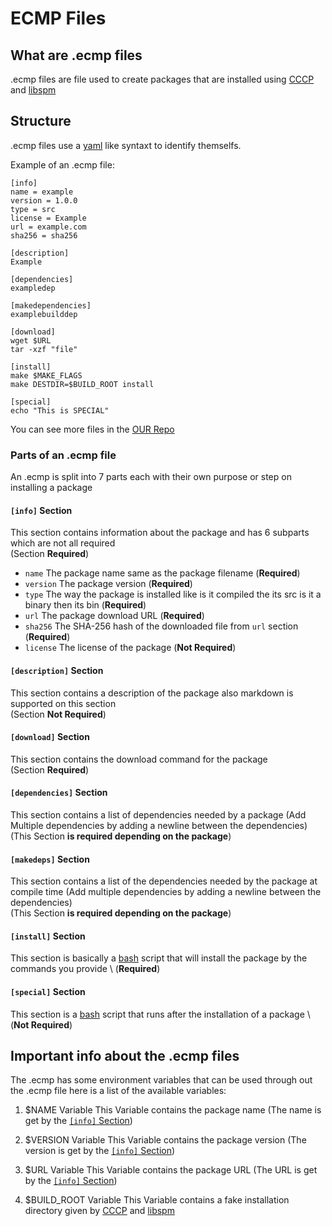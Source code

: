 # ECMP Files

## What are .ecmp files

.ecmp files are file used to create packages that are installed using [CCCP](http://github.com/Soviet-Linux/CCCP) and [libspm](https://github.com/Soviet-Linux/libspm)

## Structure

.ecmp files use a [yaml](https://en.wikipedia.org/wiki/YAML) like syntaxt to identify themselfs.

Example of an .ecmp file:

```
[info] 
name = example
version = 1.0.0
type = src 
license = Example
url = example.com 
sha256 = sha256 

[description] 
Example

[dependencies]
exampledep

[makedependencies]
examplebuilddep

[download]
wget $URL
tar -xzf "file" 

[install] 
make $MAKE_FLAGS
make DESTDIR=$BUILD_ROOT install

[special]
echo "This is SPECIAL"
```

You can see more files in the [OUR Repo](https://github.com/Soviet-Linux/OUR)

### Parts of an .ecmp file

An .ecmp is split into 7 parts each with their own purpose or step on installing a package

#### `[info]` Section

This section contains information about the package and has 6 subparts which are not all required  \
(Section **Required**)

- `name` The package name same as the package filename (**Required**)
- `version` The package version (**Required**)
- `type` The way the package is installed like is it compiled the its src is it a binary then its bin (**Required**)
- `url` The package download URL (**Required**)
- `sha256` The SHA-256 hash of the downloaded file from `url` section (**Required**)
- `license` The license of the package (**Not Required**)

#### `[description]` Section

This section contains a description of the package also markdown is supported on this section  \
(Section **Not Required**)

#### `[download]` Section

This section contains the download command for the package  \
(Section **Required**)

#### `[dependencies]` Section

This section contains a list of dependencies needed by a package (Add Multiple dependencies by adding a newline between the dependencies)  \
(This Section **is required depending on the package**)

#### `[makedeps]` Section

This section contains a list of the dependencies needed by the package at compile time (Add multiple dependencies by adding a newline between the dependencies)  \
(This Section **is required depending on the package**)

#### `[install]` Section

This section is basically a [bash](https://en.wikipedia.org/wiki/Bash_(Unix_shell)) script that will install the package by the commands you provide  \
(**Required**)

#### `[special]` Section

This section is a [bash](https://en.wikipedia.org/wiki/Bash_(Unix_shell)) script that runs after the installation of a package  \
(**Not Required**)

## Important info about the .ecmp files

The .ecmp has some environment variables that can be used through out the .ecmp file here is a list of the available variables:

1. $NAME Variable
This Variable contains the package name (The name is get by the [`[info]` Section](#info-section))

2. $VERSION Variable
This Variable contains the package version (The version is get by the [`[info]` Section](#info-section))

3. $URL Variable
This Variable contains the package URL (The URL is get by the [`[info]` Section](#info-section))

5. $BUILD_ROOT Variable
This Variable contains a fake installation directory given by [CCCP](https://github.com/Soviet-Linux/CCCP) and [libspm](https://github.com/Soviet-Linux/libspm)

